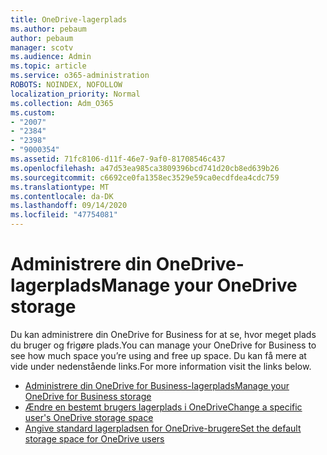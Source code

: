 ```yaml
---
title: OneDrive-lagerplads
ms.author: pebaum
author: pebaum
manager: scotv
ms.audience: Admin
ms.topic: article
ms.service: o365-administration
ROBOTS: NOINDEX, NOFOLLOW
localization_priority: Normal
ms.collection: Adm_O365
ms.custom:
- "2007"
- "2384"
- "2398"
- "9000354"
ms.assetid: 71fc8106-d11f-46e7-9af0-81708546c437
ms.openlocfilehash: a47d53ea985ca3809396bcd741d20cb8ed639b26
ms.sourcegitcommit: c6692ce0fa1358ec3529e59ca0ecdfdea4cdc759
ms.translationtype: MT
ms.contentlocale: da-DK
ms.lasthandoff: 09/14/2020
ms.locfileid: "47754081"
---
```

# <a name="manage-your-onedrive-storage"></a><span data-ttu-id="7d265-102">Administrere din OneDrive-lagerplads</span><span class="sxs-lookup"><span data-stu-id="7d265-102">Manage your OneDrive storage</span></span>

<span data-ttu-id="7d265-103">Du kan administrere din OneDrive for Business for at se, hvor meget plads du bruger og frigøre plads.</span><span class="sxs-lookup"><span data-stu-id="7d265-103">You can manage your OneDrive for Business to see how much space you’re using and free up space.</span></span>  <span data-ttu-id="7d265-104">Du kan få mere at vide under nedenstående links.</span><span class="sxs-lookup"><span data-stu-id="7d265-104">For more information visit the links below.</span></span>

- [<span data-ttu-id="7d265-105">Administrere din OneDrive for Business-lagerplads</span><span class="sxs-lookup"><span data-stu-id="7d265-105">Manage your OneDrive for Business storage</span></span>](https://support.microsoft.com/office/31519161-059c-4764-b6f8-f5cd29f7fe68)
- [<span data-ttu-id="7d265-106">Ændre en bestemt brugers lagerplads i OneDrive</span><span class="sxs-lookup"><span data-stu-id="7d265-106">Change a specific user's OneDrive storage space</span></span>](https://docs.microsoft.com/onedrive/change-user-storage)
- [<span data-ttu-id="7d265-107">Angive standard lagerpladsen for OneDrive-brugere</span><span class="sxs-lookup"><span data-stu-id="7d265-107">Set the default storage space for OneDrive users</span></span>](https://docs.microsoft.com/onedrive/set-default-storage-space)